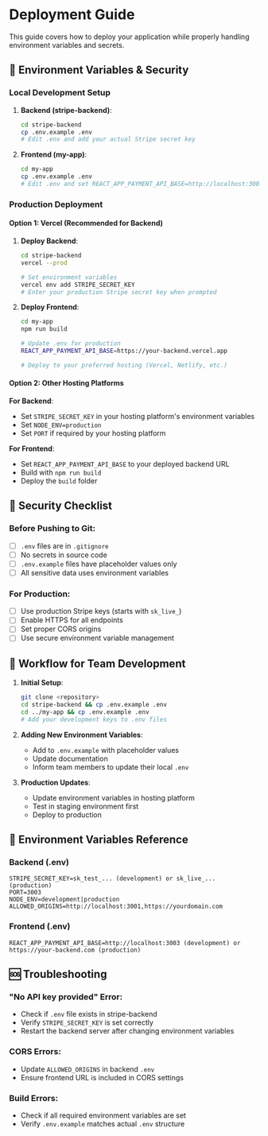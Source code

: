 # Deployment Guide

This guide covers how to deploy your application while properly handling environment variables and secrets.

## 🔐 Environment Variables & Security

### Local Development Setup

1. **Backend (stripe-backend)**:
   ```bash
   cd stripe-backend
   cp .env.example .env
   # Edit .env and add your actual Stripe secret key
   ```

2. **Frontend (my-app)**:
   ```bash
   cd my-app
   cp .env.example .env
   # Edit .env and set REACT_APP_PAYMENT_API_BASE=http://localhost:3003
   ```

### Production Deployment

#### Option 1: Vercel (Recommended for Backend)

1. **Deploy Backend**:
   ```bash
   cd stripe-backend
   vercel --prod
   
   # Set environment variables
   vercel env add STRIPE_SECRET_KEY
   # Enter your production Stripe secret key when prompted
   ```

2. **Deploy Frontend**:
   ```bash
   cd my-app
   npm run build
   
   # Update .env for production
   REACT_APP_PAYMENT_API_BASE=https://your-backend.vercel.app
   
   # Deploy to your preferred hosting (Vercel, Netlify, etc.)
   ```

#### Option 2: Other Hosting Platforms

**For Backend**:
- Set `STRIPE_SECRET_KEY` in your hosting platform's environment variables
- Set `NODE_ENV=production`
- Set `PORT` if required by your hosting platform

**For Frontend**:
- Set `REACT_APP_PAYMENT_API_BASE` to your deployed backend URL
- Build with `npm run build`
- Deploy the `build` folder

## 🚨 Security Checklist

### Before Pushing to Git:

- [ ] `.env` files are in `.gitignore`
- [ ] No secrets in source code
- [ ] `.env.example` files have placeholder values only
- [ ] All sensitive data uses environment variables

### For Production:

- [ ] Use production Stripe keys (starts with `sk_live_`)
- [ ] Enable HTTPS for all endpoints
- [ ] Set proper CORS origins
- [ ] Use secure environment variable management

## 🔄 Workflow for Team Development

1. **Initial Setup**:
   ```bash
   git clone <repository>
   cd stripe-backend && cp .env.example .env
   cd ../my-app && cp .env.example .env
   # Add your development keys to .env files
   ```

2. **Adding New Environment Variables**:
   - Add to `.env.example` with placeholder values
   - Update documentation
   - Inform team members to update their local `.env`

3. **Production Updates**:
   - Update environment variables in hosting platform
   - Test in staging environment first
   - Deploy to production

## 📝 Environment Variables Reference

### Backend (.env)
```
STRIPE_SECRET_KEY=sk_test_... (development) or sk_live_... (production)
PORT=3003
NODE_ENV=development|production
ALLOWED_ORIGINS=http://localhost:3001,https://yourdomain.com
```

### Frontend (.env)
```
REACT_APP_PAYMENT_API_BASE=http://localhost:3003 (development) or https://your-backend.com (production)
```

## 🆘 Troubleshooting

### "No API key provided" Error:
- Check if `.env` file exists in stripe-backend
- Verify `STRIPE_SECRET_KEY` is set correctly
- Restart the backend server after changing environment variables

### CORS Errors:
- Update `ALLOWED_ORIGINS` in backend `.env`
- Ensure frontend URL is included in CORS settings

### Build Errors:
- Check if all required environment variables are set
- Verify `.env.example` matches actual `.env` structure